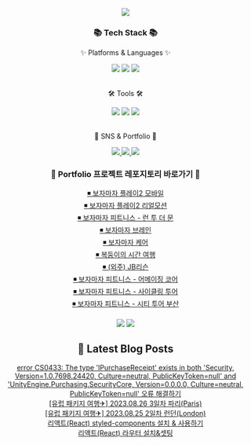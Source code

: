 <div align=center>
<img src="https://capsule-render.vercel.app/api?type=waving&color=auto&height=200&section=header&text=JISUSAMA%20Github!&fontSize=90" />	
</div>
<div align=center>
<h3>📚 Tech Stack 📚</h3>
<p>✨ Platforms & Languages ✨</p>
</div>
<div align="center">
<img src="https://img.shields.io/badge/HTML5-E34F26?style=flat&logo=HTML5&logoColor=white" />
<img src="https://img.shields.io/badge/CSS3-1572B6?style=flat&logo=CSS3&logoColor=white" />
<img src="https://img.shields.io/badge/JavaScript-F7DF1E?style=flat&logo=JavaScript&logoColor=white" />
</div>
<br>
<div align=center>
<p>🛠 Tools 🛠</p>
</div>
<div align=center>
<img src="https://img.shields.io/badge/GitHub-181717?style=flat&logo=GitHub&logoColor=white" />
<img src="https://img.shields.io/badge/Unity%203D-2C2255?style=flat&logo=EclipseIDE&logoColor=white" />
<img src="https://img.shields.io/badge/Visual%20Studio%20Code-007ACC?style=flat&logo=VisualStudioCode&logoColor=white" />
<br>

</div>
<br>
<div align=center>
<p>🎨 SNS & Portfolio 🎨</p>
</div>
<div align=center>
<a href="https://j2su0218.tistory.com">
    <img src="https://img.shields.io/badge/Portfolio-FF3633?style=flat&logo=Micro.blog&logoColor=white" />
</a>
<a href="https://https://j2su0218.tistory.com">
    <img src="https://img.shields.io/badge/Blog-FF9800?style=flat&logo=Blogger&logoColor=white" />
</a>
<a href="mailto:admin@j2su0218@gmail.com">
    <img src="https://img.shields.io/badge/Mail-30B980?style=flat&logo=Gmail&logoColor=white" />
</a>
<br>
</div>
<div align=center>
<h3>📑 Portfolio 프로젝트 레포지토리 바로가기 📑</h3>
<a href ='https://github.com/JISUSAMA/BojamajaPlay2_mobile'>◾ 보자마자 플레이2 모바일</a><br>
<a href ='https://github.com/JISUSAMA/BojamajaPlay2_realmotion'>◾ 보자마자 플레이2 리얼모션</a><br>
<a href ='https://github.com/JISUSAMA/BMF-Run.to.the.Moon'>◾ 보자마자 피트니스 - 런 투 더 문</a><br>
<a href ='https://github.com/JISUSAMA/BMF-BojamajaBrain'>◾ 보자마자 브레인</a><br>
<a href ='https://github.com/JISUSAMA/BMF-BojamajaCare'>◾ 보자마자 케어</a><br>
<a href ='https://github.com/JISUSAMA/Bokcheon-dong'>◾ 복둥이의 시간 여행</a><br>
<a href ='https://github.com/JISUSAMA/JBListen'>◾ (외주) JB리슨 </a><br>
<a href ='https://github.com/JISUSAMA/BMF-AmazingCore'>◾ 보자마자 피트니스 - 어메이징 코어 </a><br>
<a href ='https://github.com/JISUSAMA/BMF-CyclingTour'>◾ 보자마자 피트니스 - 사이클링 투어 </a><br>
<a href ='https://github.com/JISUSAMA/BMF-CityTourBusan'>◾ 보자마자 피트니스 - 시티 투어 부산 </a><br>


</div>
<div align=center>
<br>
<img src="https://github-readme-stats.vercel.app/api/top-langs/?username=JISUSAMA&layout=compact">
<img src="https://github-readme-stats.vercel.app/api?username=JISUSAMA&show_icons=true">

## 📕 Latest Blog Posts

<a href=https://j2su0218.tistory.com/1288>error CS0433: The type 'IPurchaseReceipt' exists in both 'Security, Version=1.0.7698.24420, Culture=neutral, PublicKeyToken=null' and 'UnityEngine.Purchasing.SecurityCore, Version=0.0.0.0, Culture=neutral, PublicKeyToken=null' 오류 해결하기</a></br><a href=https://j2su0218.tistory.com/1286>[유럽 패키지 여행✈] 2023.08.26 3일차 파리(Paris)</a></br><a href=https://j2su0218.tistory.com/1285>[유럽 패키지 여행✈] 2023.08.25 2일차 런던(London)</a></br><a href=https://j2su0218.tistory.com/1284>리액트(React)  styled-components 설치 & 사용하기</a></br><a href=https://j2su0218.tistory.com/1283>리액트(React) 라우터 설치&셋팅</a></br>
